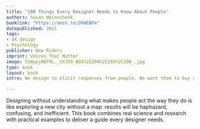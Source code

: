 ```yaml
---
title: '100 Things Every Designer Needs to Know About People'
authors: Susan Weinschenk
booklink: "https://amzn.to/2KWEBFm"
datepublished: 2011
tags:
- UX design
- Psychology
publisher: New Riders
imprint: Voices That Matter
image: 51WypjNOT9L._SX359_BO1%2C204%2C203%2C200_.jpg
type: book
layout: book
intro: We design to elicit responses from people. We want them to buy something, read more, or take action of some kind. 

---
```


Designing without understanding what makes people act the way they do is like exploring a new city without a map: results will be haphazard, confusing, and inefficient. This book combines real science and research with practical examples to deliver a guide every designer needs.
